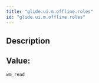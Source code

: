 ```yaml
---
title: "glide.ui.m.offline.roles"
id: "glide.ui.m.offline.roles"
---
```

## Description



## Value: 
```
wm_read
```